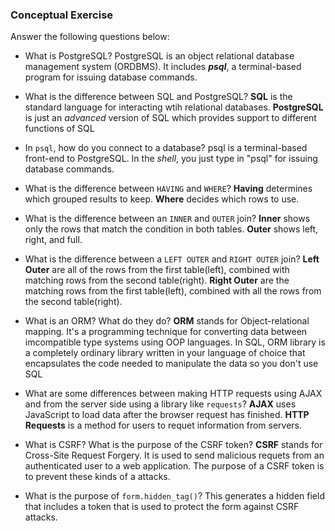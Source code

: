 ### Conceptual Exercise

Answer the following questions below:

- What is PostgreSQL?
PostgreSQL is an object relational database management system (ORDBMS).
It includes ***psql***, a terminal-based program for issuing database commands.

- What is the difference between SQL and PostgreSQL?
**SQL** is the standard language for interacting wtih relational databases.
**PostgreSQL** is just an *advanced* version of SQL which provides support to different functions of SQL

- In `psql`, how do you connect to a database?
psql is a terminal-based front-end to PostgreSQL.
In the *shell*, you just type in "psql" for issuing database commands.

- What is the difference between `HAVING` and `WHERE`?
**Having** determines which grouped results to keep.
**Where** decides which rows to use.

- What is the difference between an `INNER` and `OUTER` join?
**Inner** shows only the rows that match the condition in both tables.
**Outer** shows left, right, and full.

- What is the difference between a `LEFT OUTER` and `RIGHT OUTER` join?
**Left Outer** are all of the rows from the first table(left), combined with matching rows from the second table(right).
**Right Outer** are the matching rows from the first table(left), combined with all the rows from the second table(right).

- What is an ORM? What do they do?
**ORM** stands for Object-relational mapping. It's a programming technique for converting data between imcompatible type systems using OOP languages. 
In SQL, ORM library is a completely ordinary library written in your language of choice that encapsulates the code needed to manipulate the data so you don't use SQL

- What are some differences between making HTTP requests using AJAX 
  and from the server side using a library like `requests`?
**AJAX** uses JavaScript to load data after the browser request has finished.
**HTTP Requests** is a method for users to requet information from servers. 

- What is CSRF? What is the purpose of the CSRF token?
**CSRF** stands for Cross-Site Request Forgery.
It is used to send malicious requets from an authenticated user to a web application.
The purpose of a CSRF token is to prevent these kinds of a attacks.

- What is the purpose of `form.hidden_tag()`?
This generates a hidden field that includes a token that is used to protect the form against CSRF attacks.
